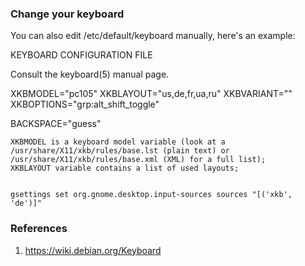 ### Change your keyboard
You can also edit /etc/default/keyboard manually, here's an example:

KEYBOARD CONFIGURATION FILE

Consult the keyboard(5) manual page.

XKBMODEL="pc105"
XKBLAYOUT="us,de,fr,ua,ru"
XKBVARIANT=""
XKBOPTIONS="grp:alt_shift_toggle"

BACKSPACE="guess"

    XKBMODEL is a keyboard model variable (look at a /usr/share/X11/xkb/rules/base.lst (plain text) or /usr/share/X11/xkb/rules/base.xml (XML) for a full list);
    XKBLAYOUT variable contains a list of used layouts;   


    gsettings set org.gnome.desktop.input-sources sources "[('xkb', 'de')]"  

### References
1. https://wiki.debian.org/Keyboard 

